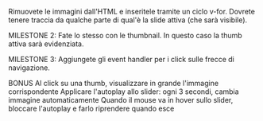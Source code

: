 Rimuovete le immagini dall'HTML e inseritele tramite un ciclo v-for.
Dovrete tenere traccia da qualche parte di qual'è la slide attiva (che sarà visibile).

MILESTONE 2:
Fate lo stesso con le thumbnail. In questo caso la thumb attiva sarà evidenziata.

 MILESTONE 3:
Aggiungete gli event handler per i click sulle frecce di navigazione.

 BONUS
Al click su una thumb, visualizzare in grande l'immagine corrispondente
Applicare l'autoplay allo slider: ogni 3 secondi, cambia immagine automaticamente
Quando il mouse va in hover sullo slider, bloccare l'autoplay e farlo riprendere quando esce